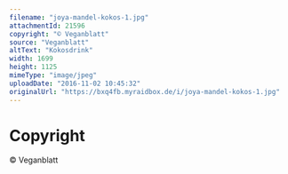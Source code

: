 ```yaml
---
filename: "joya-mandel-kokos-1.jpg"
attachmentId: 21596
copyright: "© Veganblatt"
source: "Veganblatt"
altText: "Kokosdrink"
width: 1699
height: 1125
mimeType: "image/jpeg"
uploadDate: "2016-11-02 10:45:32"
originalUrl: "https://bxq4fb.myraidbox.de/i/joya-mandel-kokos-1.jpg"
---
```


# Copyright

© Veganblatt
